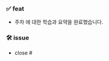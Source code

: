 <!--풀리퀘 스트 작성 -->
<!-- 네이밍 방법 [✨Feature], [🔥Remove], [🐛Fix] 넣고   -->

<!-- 제목  [✨Feature]{n}주차_{주제}_요약 -->

### ✅ feat
<!-- {n}주차 {주제}에 대한 학습과 요약을 완료했습니다. -->
- 주차 에 대한 학습과 요약을 완료했습니다.

### 🛠️ issue
<!-- 올렸던 이슈를 닫습니다. -->
- close #
